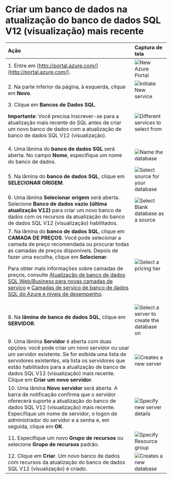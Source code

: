 ﻿<properties title="Create a Database in the Latest SQL Database Update V12 (preview)" pageTitle="Criar um banco de dados na atualização do banco de dados SQL V12 (visualização) mais recente" description="Criar um banco de dados na atualização do banco de dados SQL V12 (visualização) mais recente" metaKeywords="Azure SQL Database, Azure SQL Database update, Create Azure SQL Database, Azure SQL Database preview" services="sql-database" solutions="" documentationCenter="" authors="sonalm" videoId="" scriptId="" manager="jefferyg" />

<tags ms.service="sql-database" ms.devlang="na" ms.topic="article" ms.tgt_pltfrm="na" ms.workload="data-management" ms.date="12/11/2014" ms.author="sonalm" />


# Criar um banco de dados na atualização do banco de dados SQL V12 (visualização) mais recente

| Ação | Captura de tela |
| :--- | :--- |
| 1. Entre em [http://portal.azure.com/](http://portal.azure.com/). | ![New Azure Portal][1] |
| 2. Na parte inferior da página, à esquerda, clique em **Novo**. | ![Initiate New service][2]|
| 3.	Clique em **Bancos de Dados SQL**. <p>**Importante**: Você precisa inscrever-se para a atualização mais recente do SQL antes de criar um novo banco de dados com a atualização de banco de dados SQL V12 (visualização). </p>| ![Different services to select from][3] |
| 4. Uma lâmina do **banco de dados SQL** será aberta. No campo **Nome**, especifique um nome do banco de dados. | ![Name the database][4] |
| 5. Na lâmina do **banco de dados SQL**, clique em **SELECIONAR ORIGEM**. | ![Select source for your database][5] |
| 6. Uma lâmina **Selecionar origem** será aberta. Selecione **Banco de dados vazio (última atualização V12)** para criar um novo banco de dados com os recursos da atualização do banco de dados SQL V12 (visualização) habilitados. |![Select Blank database as a source][6]
| 7. Na lâmina do **banco de dados SQL**, clique em **CAMADA DE PREÇOS**. Você pode selecionar a camada de preço recomendada ou procurar todas as camadas de preços disponíveis. Depois de fazer uma escolha, clique em **Selecionar**. <p> Para obter mais informações sobre camadas de preços, consulte [Atualização de banco de dados SQL Web/Business para novas camadas de serviço](http://azure.microsoft.com/pt-br/documentation/articles/sql-database-upgrade-new-service-tiers/) e [Camadas de serviço de banco de dados SQL do Azure e níveis de desempenho](http://msdn.microsoft.com/pt-br/library/azure/dn741336.aspx). |![Select a pricing tier][7]
| 8. Na **lâmina de banco de dados SQL**, clique em **SERVIDOR**. | ![Select a server to create the database on][8]
| 9. Uma lâmina **Servidor** é aberta com duas opções: você pode criar um novo servidor ou usar um servidor existente. Se for exibida uma lista de servidores existentes, ela lista os servidores que estão habilitados para a atualização de banco de dados SQL V12 (visualização) mais recente. Clique em **Criar um novo servidor**. |![Creates a new server][9]
| 10. Uma lâmina **Novo servidor** será aberta. A barra de notificação confirma que o servidor oferecerá suporte a atualização do banco de dados SQL V12 (visualização) mais recente. Especifique um nome de servidor, o logon de administrador do servidor e a senha e, em seguida, clique em **OK**. |![Specify new server details][10]
| 11. Especifique um novo **Grupo de recursos** ou selecione **Grupo de recursos** padrão. |![Specify Resource group][11]
| 12. Clique em **Criar**. Um novo banco de dados com recursos da atualização do banco de dados SQL V12 (visualização) é criado. |![Creates a new database][12]



<!--Image references-->
[1]: ./media/sql-database-preview-create/firstscreenportal.png
[2]: ./media/sql-database-preview-create/new.png
[3]: ./media/sql-database-preview-create/sqldatabase.png
[4]: ./media/sql-database-preview-create/databasename.png
[5]: ./media/sql-database-preview-create/selectsource.png
[6]: ./media/sql-database-preview-create/blankdatabaseV12.png
[7]: ./media/sql-database-preview-create/pricingtierdetails.png
[8]: ./media/sql-database-preview-create/serveronblade.png
[9]: ./media/sql-database-preview-create/createnewserver.png
[10]: ./media/sql-database-preview-create/newserverdetails.png
[11]: ./media/sql-database-preview-create/resourcegroup.png
[12]: ./media/sql-database-preview-create/create.png

<!--HONumber=35.2-->
